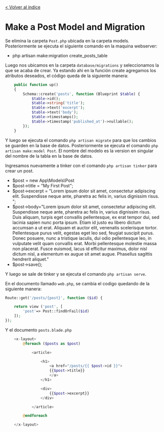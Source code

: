 [< Volver al índice](../index.md)

# Make a Post Model and Migration

Se elimina la carpeta `Post.php` ubicada en la carpeta models. Posteriormente se ejecuta el siguiente comando en la maquina webserver:

- php artisan make:migration create_posts_table

Luego nos ubicamos en la carpeta `database/migrations` y seleccionamos la que se acaba de crear. Ya estando ahi en la función create agregamos los atributos deseados, el código queda de la siguiente manera:

```php
    public function up()
    {
        Schema::create('posts', function (Blueprint $table) {
            $table->id();
            $table->string('title');
            $table->text('excerpt');
            $table->text('body');
            $table->timestamps();
            $table->timestamp('published_at')->nullable();
        });
    }
```
 Y luego se ejecuta el comando `php artisan migrate` para que los cambios se guarden en la base de datos.
 Posteriormente se ejecuta el comando `php artisan make:model Post`. El nombre del modelo es la version en singular del nombre de la tabla en la base de datos.

Ingresamos nuevamente a tinker con el comando `php artisan tinker` para crear un post.

- $post = new App\Models\Post
- $post->title = "My First Post";
- $post->excerpt = "Lorem ipsum dolor sit amet, consectetur adipiscing elit. Suspendisse neque ante, pharetra ac felis in, varius dignissim risus. ";
- $post->body="Lorem ipsum dolor sit amet, consectetur adipiscing elit. Suspendisse neque ante, pharetra ac felis in, varius dignissim
risus. Duis aliquam, turpis eget convallis pellentesque, ex erat tempor dui, sed lacinia sapien nunc porta ipsum. Etiam id justo eu libero dictum accumsan a ut erat. Aliquam et auctor elit, venenatis scelerisque tortor. Pellentesque purus velit, egestas eget leo sed, feugiat suscipit purus. Donec posuere, nunc a tristique iaculis, dui odio pellentesque leo, in vulputate velit quam convallis erat. Morbi pellentesque molestie massa non placerat. Fusce euismod, lacus id efficitur maximus, dolor nisl dictum nisl, a elementum ex augue sit
amet augue. Phasellus sagittis hendrerit aliquet."
- $post->save();

Y luego se sale de tinker y se ejecuta el comando `php artisan serve`.

En el documento llamado `web.php`, se cambia el codigo quedando de la siguiente manera:

```php
Route::get('/posts/{post}', function ($id) {

    return view ('post', [
        'post'=> Post::findOrFail($id)
    ]);
});
```

Y el documento `posts.blade.php`

```php
    <x-layout>
        @foreach ($posts as $post)

            <article>

                <h1>
                    <a href="/posts/{{ $post->id }}">
                    {{$post->title}}
                    </a>
                </h1>

                <div>
                    {{$post->excerpt}}
                </div>

            </article>

        @endforeach

    </x-layout>
```
